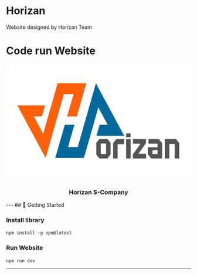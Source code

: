 # Horizan
 Website designed by Horizan Team

# Code run Website

<p align="center">
  <a href="" rel="noopener">
 <img width=632px height=313px src="https://github.com/TylerHoangNg/Horizan/blob/main/content/HorizanL-nobg.png" alt="Project logo"></a>
</p>

<h3 align="center">Horizan S-Company</h3>
---
## 🏁 Getting Started <a name = "getting_started"></a>

### Install library
```
npm install -g npm@latest
```
### Run Website
```
npm run dev
```



---
